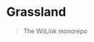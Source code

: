 <!-- WARNING: MACHINE GENERATED FILE, DO NOT EDIT!!! -->
<!-- To generate this file run `just generate-indices` at `/projects/documentation/` in the monorepo -->

# Grassland
> The WiiLink monorepo

